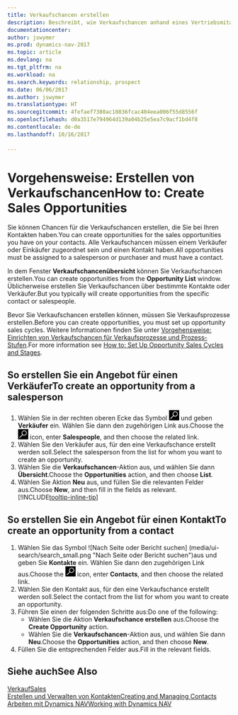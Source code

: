 ```yaml
---
title: Verkaufschancen erstellen
description: Beschreibt, wie Verkaufschancen anhand eines Vertriebsmitarbeiters oder eines Kontakts in Dynamics NAV erstellt werden.
documentationcenter: 
author: jswymer
ms.prod: dynamics-nav-2017
ms.topic: article
ms.devlang: na
ms.tgt_pltfrm: na
ms.workload: na
ms.search.keywords: relationship, prospect
ms.date: 06/06/2017
ms.author: jswymer
ms.translationtype: HT
ms.sourcegitcommit: 4fefaef7380ac10836fcac404eea006f55d8556f
ms.openlocfilehash: d0a3517e794964d139a04b25e5ea7c9acf1bd4f8
ms.contentlocale: de-de
ms.lasthandoff: 10/16/2017

---
```

# <a name="how-to-create-sales-opportunities"></a><span data-ttu-id="a4080-103">Vorgehensweise: Erstellen von Verkaufschancen</span><span class="sxs-lookup"><span data-stu-id="a4080-103">How to: Create Sales Opportunities</span></span>
<span data-ttu-id="a4080-104">Sie können Chancen für die Verkaufschancen erstellen, die Sie bei Ihren Kontakten haben.</span><span class="sxs-lookup"><span data-stu-id="a4080-104">You can create opportunities for the sales opportunities you have on your contacts.</span></span> <span data-ttu-id="a4080-105">Alle Verkaufschancen müssen einem Verkäufer oder Einkäufer zugeordnet sein und einen Kontakt haben.</span><span class="sxs-lookup"><span data-stu-id="a4080-105">All opportunities must be assigned to a salesperson or purchaser and must have a contact.</span></span>

<span data-ttu-id="a4080-106">In dem Fenster **Verkaufschancenübersicht** können Sie Verkaufschancen erstellen.</span><span class="sxs-lookup"><span data-stu-id="a4080-106">You can create opportunities from the **Opportunity List** window.</span></span> <span data-ttu-id="a4080-107">Üblicherweise erstellen Sie Verkaufschancen über bestimmte Kontakte oder Verkäufer.</span><span class="sxs-lookup"><span data-stu-id="a4080-107">But you typically will create opportunities from the specific contact or salespeople.</span></span>

<span data-ttu-id="a4080-108">Bevor Sie Verkaufschancen erstellen können, müssen Sie Verkaufsprozesse erstellen.</span><span class="sxs-lookup"><span data-stu-id="a4080-108">Before you can create opportunities, you must set up opportunity sales cycles.</span></span> <span data-ttu-id="a4080-109">Weitere Informationen finden Sie unter [Vorgehensweise: Einrichten von Verkaufschancen für Verkaufsprozesse und Prozess-Stufen](marketing-how-setup-opportunity-sales-cycles-stages.md).</span><span class="sxs-lookup"><span data-stu-id="a4080-109">For more information see [How to: Set Up Opportunity Sales Cycles and Stages](marketing-how-setup-opportunity-sales-cycles-stages.md).</span></span>

## <a name="to-create-an-opportunity-from-a-salesperson"></a><span data-ttu-id="a4080-110">So erstellen Sie ein Angebot für einen Verkäufer</span><span class="sxs-lookup"><span data-stu-id="a4080-110">To create an opportunity from a salesperson</span></span>
1. <span data-ttu-id="a4080-111">Wählen Sie in der rechten oberen Ecke das Symbol ![Nach Seite oder Bericht suchen](media/ui-search/search_small.png "Nach Seite oder Bericht suchen") und geben **Verkäufer** ein. Wählen Sie dann den zugehörigen Link aus.</span><span class="sxs-lookup"><span data-stu-id="a4080-111">Choose the ![Search for Page or Report](media/ui-search/search_small.png "Search for Page or Report icon") icon, enter **Salespeople**, and then choose the related link.</span></span>
2. <span data-ttu-id="a4080-112">Wählen Sie den Verkäufer aus, für den eine Verkaufschance erstellt werden soll.</span><span class="sxs-lookup"><span data-stu-id="a4080-112">Select the salesperson from the list for whom you want to create an opportunity.</span></span>
3. <span data-ttu-id="a4080-113">Wählen Sie die **Verkaufschancen**-Aktion aus, und wählen Sie dann **Übersicht**.</span><span class="sxs-lookup"><span data-stu-id="a4080-113">Choose the **Opportunities** action, and then choose **List**.</span></span>
4. <span data-ttu-id="a4080-114">Wählen Sie Aktion **Neu** aus, und füllen Sie die relevanten Felder aus.</span><span class="sxs-lookup"><span data-stu-id="a4080-114">Choose **New**, and then fill in the fields as relevant.</span></span> [!INCLUDE[tooltip-inline-tip](includes/tooltip-inline-tip_md.md)]  



## <a name="to-create-an-opportunity-from-a-contact"></a><span data-ttu-id="a4080-115">So erstellen Sie ein Angebot für einen Kontakt</span><span class="sxs-lookup"><span data-stu-id="a4080-115">To create an opportunity from a contact</span></span>
1. <span data-ttu-id="a4080-116">Wählen Sie das Symbol ![Nach Seite oder Bericht suchen] (media/ui-search/search_small.png "Nach Seite oder Bericht suchen")aus und geben Sie **Kontakte** ein. Wählen Sie dann den zugehörigen Link aus.</span><span class="sxs-lookup"><span data-stu-id="a4080-116">Choose the ![Search for Page or Report](media/ui-search/search_small.png "Search for Page or Report icon") icon, enter **Contacts**, and then choose the related link.</span></span>
2. <span data-ttu-id="a4080-117">Wählen Sie den Kontakt aus, für den eine Verkaufschance erstellt werden soll.</span><span class="sxs-lookup"><span data-stu-id="a4080-117">Select the contact from the list for whom you want to create an opportunity.</span></span>
3. <span data-ttu-id="a4080-118">Führen Sie einen der folgenden Schritte aus:</span><span class="sxs-lookup"><span data-stu-id="a4080-118">Do one of the following:</span></span>
   * <span data-ttu-id="a4080-119">Wählen Sie die Aktion **Verkaufschance erstellen** aus.</span><span class="sxs-lookup"><span data-stu-id="a4080-119">Choose the **Create Opportunity** action.</span></span>
   * <span data-ttu-id="a4080-120">Wählen Sie die **Verkaufschancen**-Aktion aus, und wählen Sie dann **Neu**.</span><span class="sxs-lookup"><span data-stu-id="a4080-120">Choose the  **Opportunities** action, and then choose **New**.</span></span>
4. <span data-ttu-id="a4080-121">Füllen Sie die entsprechenden Felder aus.</span><span class="sxs-lookup"><span data-stu-id="a4080-121">Fill in the relevant fields.</span></span>

## <a name="see-also"></a><span data-ttu-id="a4080-122">Siehe auch</span><span class="sxs-lookup"><span data-stu-id="a4080-122">See Also</span></span>
[<span data-ttu-id="a4080-123">Verkauf</span><span class="sxs-lookup"><span data-stu-id="a4080-123">Sales</span></span>](sales-manage-sales.md)  
[<span data-ttu-id="a4080-124">Erstellen und Verwalten von Kontakten</span><span class="sxs-lookup"><span data-stu-id="a4080-124">Creating and Managing Contacts</span></span>](marketing-contacts.md)  
[<span data-ttu-id="a4080-125">Arbeiten mit Dynamics NAV</span><span class="sxs-lookup"><span data-stu-id="a4080-125">Working with Dynamics NAV</span></span>](ui-work-product.md)

